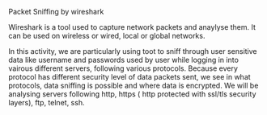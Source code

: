 Packet Sniffing by wireshark

Wireshark is a tool used to capture network packets and anaylyse them. It can be used on wireless or wired, local or global networks.

In this activity, we are particularly using toot to sniff through user sensitive data like username and passwords used by user while logging in into vairous different servers, following various protocols.
Because every protocol has different security level of data packets sent, we see in what protocols, data sniffing is possible and where data is encrypted.
We will be analysing servers following http, https ( http protected with ssl/tls security layers), ftp, telnet, ssh.
 
